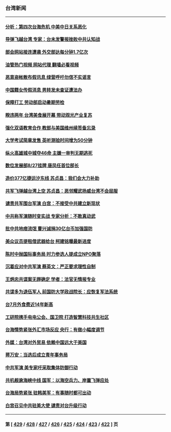 ### 台湾新闻
---
#### [分析：第四次台海危机 中美中日关系恶化](../../pages/ncid1349361/n13796495.md?08060045) 
#### [导弹飞越台湾 专家：台未发警报挫败中共认知战](../../pages/ncid1349361/n13796119.md?08060045) 
#### [部会网站接连遭袭 外交部达每分钟1.7亿次](../../pages/ncid1349361/n13796492.md?08060045) 
#### [油管热门视频 网站代理 翻墙必看视频](http://209.222.30.114:81/youtube.html?08060045)
#### [恶意盗帐散布假讯息 绿营呼吁勿信不实谣言](../../pages/ncid1349361/n13796491.md?08060045) 
#### [中国籍女传假消息 男转发未查证遭法办](../../pages/ncid1349361/n13796488.md?08060045) 
#### [保障打工 劳动部启动暑期劳检](../../pages/ncid1349361/n13796485.md?08060045) 
#### [睽违两年 台湾美食展开幕 带动观光产业复苏](../../pages/ncid1349361/n13796481.md?08060045) 
#### [强化双语教育合作 教部与美国维州续签备忘录](../../pages/ncid1349361/n13796480.md?08060045) 
#### [大学考试简章发售 英听测验时间增为50分钟](../../pages/ncid1349361/n13796479.md?08060045) 
#### [纵火高雄城中城夺46命 主嫌一审判无期逃死](../../pages/ncid1349361/n13796477.md?08060045) 
#### [数位发展部8/27挂牌 唐凤任首位部长](../../pages/ncid1349361/n13796476.md?08060045) 
#### [造价377亿捷运汐东线 苏贞昌：我们会大力补助](../../pages/ncid1349361/n13796475.md?08060045) 
#### [共军飞弹越台湾上空 苏贞昌：恶邻耀武扬威台湾不会屈服](../../pages/ncid1349361/n13796464.md?08060045) 
#### [谴责共军围台军演 白宫：不接受中共建立新现状](../../pages/ncid1349361/n13796468.md?08060045) 
#### [中共称军演随时变实战 专家分析：不敢真动武](../../pages/ncid1349361/n13796365.md?08060045) 
#### [批中共地痞流氓 曹兴诚捐30亿台币加强国防](../../pages/ncid1349361/n13796148.md?08060045) 
#### [美众议员提租借武器给台 柯建铭曝最新进度](../../pages/ncid1349361/n13796409.md?08060045) 
#### [陈时中抛国际事务局 时力参选人提成立NPO聚落](../../pages/ncid1349361/n13796413.md?08060045) 
#### [沉着应对中共军演 蔡英文：严正要求理性自制](../../pages/ncid1349361/n13796414.md?08060045) 
#### [王炳忠共谍案无罪确定 学者：法官无情报专业](../../pages/ncid1349361/n13796406.md?08060045) 
#### [共谍多为退伍军人 前国防大学政战院长：应恢复军法系统](../../pages/ncid1349361/n13796405.md?08060045) 
#### [台7月外食费近14年新高](../../pages/ncid1349361/n13796400.md?08060045) 
#### [工研院携手电电公会、国卫院 打造智慧科技共生社区](../../pages/ncid1349361/n13796417.md?08060045) 
#### [台海情势紧张外汇市场反应 央行：有做小幅度调节](../../pages/ncid1349361/n13796402.md?08060045) 
#### [外媒：台湾对外贸易 依赖中国远大于美国](../../pages/ncid1349361/n13796395.md?08060045) 
#### [蒋万安：当选后成立青年事务局](../../pages/ncid1349361/n13796394.md?08060045) 
#### [中共军演 美专家吁采取集体防御行动](../../pages/ncid1349361/n13796388.md?08060045) 
#### [共机舰逾海峡中线 国军：以海空兵力、岸置飞弹应处](../../pages/ncid1349361/n13796386.md?08060045) 
#### [台海局势紧张 驻韩美军：有事随时都可出动](../../pages/ncid1349361/n13796391.md?08060045) 
#### [白宫召见中共驻美大使 谴责对台升级行动](../../pages/ncid1349361/n13796385.md?08060045) 

---
#### 第 [ [429](./429.md?08060045) / [428](./428.md?08060045) / [427](./427.md?08060045) / [426](./426.md?08060045) / [425](./425.md?08060045) / [424](./424.md?08060045) / [423](./423.md?08060045) / [422](./422.md?08060045) ] 页
